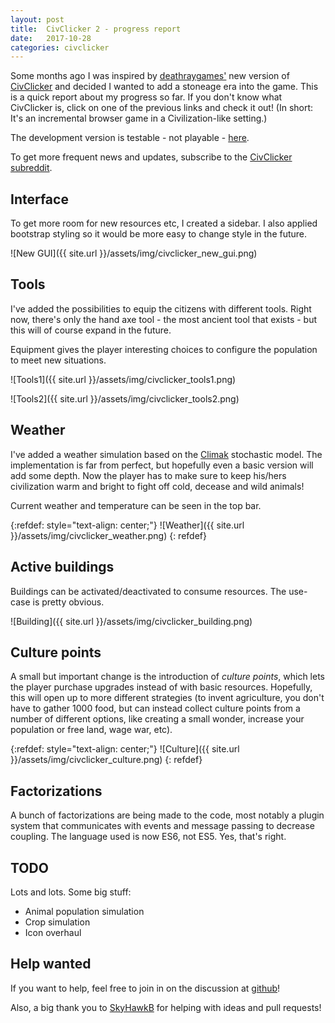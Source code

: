 ```yaml
---
layout: post
title:  CivClicker 2 - progress report
date:   2017-10-28
categories: civclicker
---
```


Some months ago I was inspired by [deathraygames'](http://deathraygames.com/play-online/civ-clicker/) new version of [CivClicker](http://civclicker.sourceforge.net/) and decided I wanted to add a stoneage era into the game. This is a quick report about my progress so far. If you don't know what CivClicker is, click on one of the previous links and check it out! (In short: It's an incremental browser game in a Civilization-like setting.)

The development version is testable - not playable - [here](http://31.24.227.106/civclicker-2/).

To get more frequent news and updates, subscribe to the [CivClicker subreddit](http://reddit.com/r/civclicker).

## Interface

To get more room for new resources etc, I created a sidebar. I also applied bootstrap styling so it would be more easy to change style in the future.

![New GUI]({{ site.url }}/assets/img/civclicker_new_gui.png)

## Tools

I've added the possibilities to equip the citizens with different tools. Right now, there's only the hand axe tool - the most ancient tool that exists - but this will of course expand in the future.

Equipment gives the player interesting choices to configure the population to meet new situations.

![Tools1]({{ site.url }}/assets/img/civclicker_tools1.png)

![Tools2]({{ site.url }}/assets/img/civclicker_tools2.png)

## Weather

I've added a weather simulation based on the [Climak](https://www.researchgate.net/publication/228543743_Climak_A_stochastic_model_for_weather_data_generation) stochastic model. The implementation is far from perfect, but hopefully even a basic version will add some depth. Now the player has to make sure to keep his/hers civilization warm and bright to fight off cold, decease and wild animals!

Current weather and temperature can be seen in the top bar.

{:refdef: style="text-align: center;"}
![Weather]({{ site.url }}/assets/img/civclicker_weather.png)
{: refdef}

## Active buildings

Buildings can be activated/deactivated to consume resources. The use-case is pretty obvious.

![Building]({{ site.url }}/assets/img/civclicker_building.png)

## Culture points

A small but important change is the introduction of _culture points_, which lets the player purchase upgrades instead of with basic resources. Hopefully, this will open up to more different strategies (to invent agriculture, you don't have to gather 1000 food, but can instead collect culture points from a number of different options, like creating a small wonder, increase your population or free land, wage war, etc).

{:refdef: style="text-align: center;"}
![Culture]({{ site.url }}/assets/img/civclicker_culture.png)
{: refdef}

## Factorizations

A bunch of factorizations are being made to the code, most notably a plugin system that communicates with events and message passing to decrease coupling. The language used is now ES6, not ES5. Yes, that's right.

## TODO

Lots and lots. Some big stuff:

* Animal population simulation
* Crop simulation
* Icon overhaul

## Help wanted

If you want to help, feel free to join in on the discussion at [github](https://github.com/olleharstedt/civ-clicker)!

Also, a big thank you to [SkyHawkB](https://github.com/SkyHawkB) for helping with ideas and pull requests!
